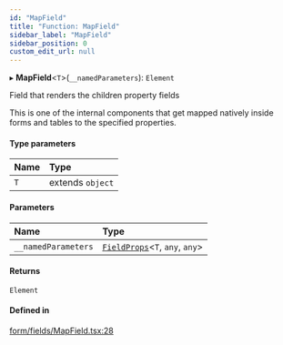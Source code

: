 ```yaml
---
id: "MapField"
title: "Function: MapField"
sidebar_label: "MapField"
sidebar_position: 0
custom_edit_url: null
---
```


▸ **MapField**<`T`\>(`__namedParameters`): `Element`

Field that renders the children property fields

This is one of the internal components that get mapped natively inside forms
and tables to the specified properties.

#### Type parameters

| Name | Type |
| :------ | :------ |
| `T` | extends `object` |

#### Parameters

| Name | Type |
| :------ | :------ |
| `__namedParameters` | [`FieldProps`](../interfaces/FieldProps)<`T`, `any`, `any`\> |

#### Returns

`Element`

#### Defined in

[form/fields/MapField.tsx:28](https://github.com/Camberi/firecms/blob/2d60fba/src/form/fields/MapField.tsx#L28)
